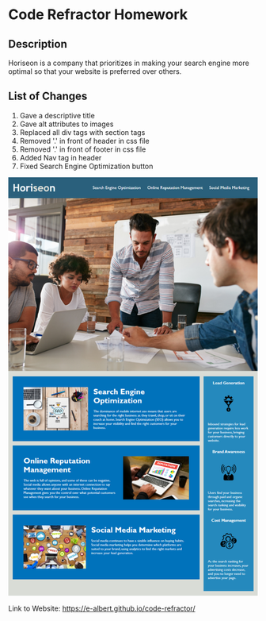 # Code Refractor Homework

## Description

Horiseon is a company that prioritizes in making your search engine more optimal so that your website is preferred over others.

## List of Changes

1. Gave a descriptive title
2. Gave alt attributes to images
3. Replaced all div tags with section tags
4. Removed '.' in front of header in css file
5. Removed '.' in front of footer in css file
6. Added Nav tag in header
7. Fixed Search Engine Optimization button

![Screenshot of Website](./assets/images/website_snapshot.png)

Link to Website: https://e-albert.github.io/code-refractor/
